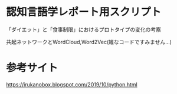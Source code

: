 # 認知言語学レポート用スクリプト

「ダイエット」と「食事制限」におけるプロトタイプの変化の考察

共起ネットワークとWordCloud,Word2Vec(雑なコードですみません...)

# 参考サイト

https://irukanobox.blogspot.com/2019/10/python.html
